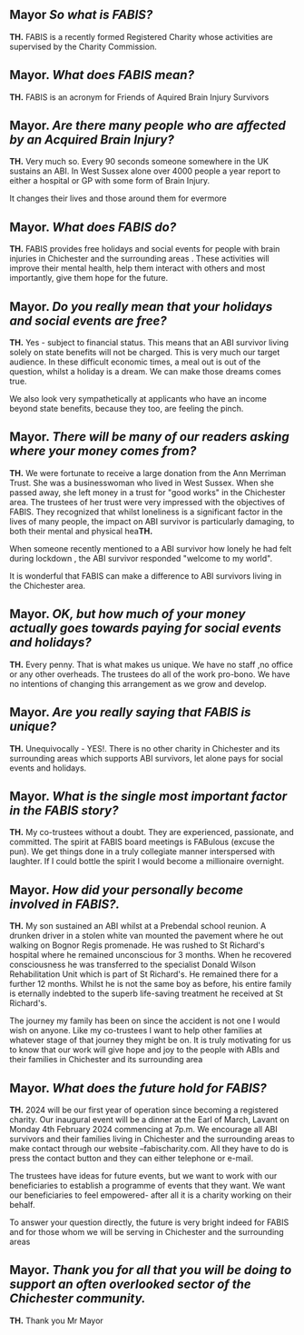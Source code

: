 ## Mayor _So what is FABIS?_

**TH.** FABIS is a recently formed Registered Charity whose activities are supervised by the Charity Commission.

## Mayor. _What does FABIS mean?_

**TH.** FABIS is an acronym for Friends of Aquired Brain Injury Survivors

## Mayor. _Are there many people who are affected by an Acquired Brain Injury?_

**TH.** Very much so. Every 90 seconds someone somewhere in the UK sustains an ABI. In West Sussex alone over 4000 people a year report to either a hospital or GP with some form of Brain Injury.

It changes their lives and those around them for evermore

## Mayor. _What does FABIS do?_

**TH.** FABIS provides free holidays and social events for people with brain injuries in Chichester and the surrounding areas . These activities will improve their mental health, help them interact with others and most importantly, give them hope for the future.

## Mayor. _Do you really mean that your holidays and social events are free?_

**TH.** Yes - subject to financial status. This means that an ABI survivor living solely on state benefits will not be charged. This is very much our target audience. In these difficult economic times, a meal out is out of the question, whilst a holiday is a dream. We can make those dreams comes true.

We also look very sympathetically at applicants who have an income beyond state benefits, because they too, are feeling the pinch.

## Mayor. _There will be many of our readers asking where your money comes from?_

**TH.** We were fortunate to receive a large donation from the Ann Merriman Trust. She was a businesswoman who lived in West Sussex. When she passed away, she left money in a trust for "good works" in the Chichester area. The trustees of her trust were very impressed with the objectives of FABIS. They recognized that whilst loneliness is a significant factor in the lives of many people, the impact on ABI survivor is particularly damaging, to both their mental and physical hea**TH.**

When someone recently mentioned to a ABI survivor how lonely he had felt during lockdown , the ABI survivor responded "welcome to my world".

It is wonderful that FABIS can make a difference to ABI survivors living in the Chichester area.

## Mayor. _OK, but how much of your money actually goes towards paying for social events and holidays?_

**TH.** Every penny. That is what makes us unique. We have no staff ,no office or any other overheads. The trustees do all of the work pro-bono. We have no intentions of changing this arrangement as we grow and develop.

## Mayor. _Are you really saying that FABIS is unique?_

**TH.** Unequivocally - YES!. There is no other charity in Chichester and its surrounding areas which supports ABI survivors, let alone pays for social events and holidays.

## Mayor. _What is the single most important factor in the FABIS story?_

**TH.** My co-trustees without a doubt. They are experienced, passionate, and committed. The spirit at FABIS board meetings is FABulous (excuse the pun). We get things done in a truly collegiate manner interspersed with laughter. If I could bottle the spirit I would become a millionaire overnight.

## Mayor. _How did your personally become involved in FABIS?._

**TH.** My son sustained an ABI whilst at a Prebendal school reunion. A drunken driver in a stolen white van mounted the pavement where he out walking on Bognor Regis promenade. He was rushed to St Richard's hospital where he remained unconscious for 3 months. When he recovered consciousness he was transferred to the specialist Donald Wilson Rehabilitation Unit which is part of St Richard's. He remained there for a further 12 months. Whilst he is not the same boy as before, his entire family is eternally indebted to the superb life-saving treatment he received at St Richard's.

The journey my family has been on since the accident is not one I would wish on anyone. Like my co-trustees I want to help other families at whatever stage of that journey they might be on. It is truly motivating for us to know that our work will give hope and joy to the people with ABIs and their families in Chichester and its surrounding area

## Mayor. _What does the future hold for FABIS?_

**TH.** 2024 will be our first year of operation since becoming a registered charity. Our inaugural event will be a dinner at the Earl of March, Lavant on Monday 4th February 2024 commencing at 7p.m. We encourage all ABI survivors and their families living in Chichester and the surrounding areas to make contact through our website –fabischarity.com. All they have to do is press the contact button and they can either telephone or e-mail.

The trustees have ideas for future events, but we want to work with our beneficiaries to establish a programme of events that they want. We want our beneficiaries to feel empowered- after all it is a charity working on their behalf.

To answer your question directly, the future is very bright indeed for FABIS and for those whom we will be serving in Chichester and the surrounding areas

## Mayor. _Thank you for all that you will be doing to support an often overlooked sector of the Chichester community._

**TH.** Thank you Mr Mayor
